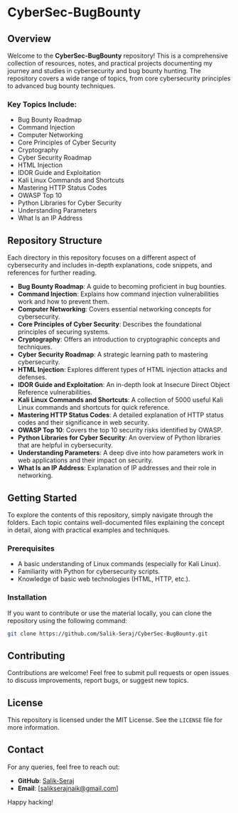 # CyberSec-BugBounty

## Overview

Welcome to the **CyberSec-BugBounty** repository! This is a comprehensive collection of resources, notes, and practical projects documenting my journey and studies in cybersecurity and bug bounty hunting. The repository covers a wide range of topics, from core cybersecurity principles to advanced bug bounty techniques.

### Key Topics Include:
- Bug Bounty Roadmap
- Command Injection
- Computer Networking
- Core Principles of Cyber Security
- Cryptography
- Cyber Security Roadmap
- HTML Injection
- IDOR Guide and Exploitation
- Kali Linux Commands and Shortcuts
- Mastering HTTP Status Codes
- OWASP Top 10
- Python Libraries for Cyber Security
- Understanding Parameters
- What Is an IP Address

## Repository Structure

Each directory in this repository focuses on a different aspect of cybersecurity and includes in-depth explanations, code snippets, and references for further reading.

- **Bug Bounty Roadmap**: A guide to becoming proficient in bug bounties.
- **Command Injection**: Explains how command injection vulnerabilities work and how to prevent them.
- **Computer Networking**: Covers essential networking concepts for cybersecurity.
- **Core Principles of Cyber Security**: Describes the foundational principles of securing systems.
- **Cryptography**: Offers an introduction to cryptographic concepts and techniques.
- **Cyber Security Roadmap**: A strategic learning path to mastering cybersecurity.
- **HTML Injection**: Explores different types of HTML injection attacks and defenses.
- **IDOR Guide and Exploitation**: An in-depth look at Insecure Direct Object Reference vulnerabilities.
- **Kali Linux Commands and Shortcuts**: A collection of 5000 useful Kali Linux commands and shortcuts for quick reference.
- **Mastering HTTP Status Codes**: A detailed explanation of HTTP status codes and their significance in web security.
- **OWASP Top 10**: Covers the top 10 security risks identified by OWASP.
- **Python Libraries for Cyber Security**: An overview of Python libraries that are helpful in cybersecurity.
- **Understanding Parameters**: A deep dive into how parameters work in web applications and their impact on security.
- **What Is an IP Address**: Explanation of IP addresses and their role in networking.

## Getting Started

To explore the contents of this repository, simply navigate through the folders. Each topic contains well-documented files explaining the concept in detail, along with practical examples and techniques.

### Prerequisites

- A basic understanding of Linux commands (especially for Kali Linux).
- Familiarity with Python for cybersecurity scripts.
- Knowledge of basic web technologies (HTML, HTTP, etc.).

### Installation

If you want to contribute or use the material locally, you can clone the repository using the following command:

```bash
git clone https://github.com/Salik-Seraj/CyberSec-BugBounty.git
```

## Contributing

Contributions are welcome! Feel free to submit pull requests or open issues to discuss improvements, report bugs, or suggest new topics.

## License

This repository is licensed under the MIT License. See the `LICENSE` file for more information.

## Contact

For any queries, feel free to reach out:

- **GitHub**: [Salik-Seraj](https://github.com/Salik-Seraj)
- **Email**: [salikserajnaik@gmail.com]

Happy hacking!
